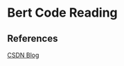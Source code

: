 # Bert Code Reading





## References


[CSDN Blog](https://blog.csdn.net/orangerfun/article/details/104589542)

